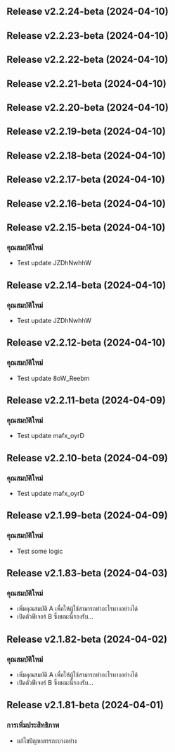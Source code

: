 ## Release v2.2.24-beta (2024-04-10)

## Release v2.2.23-beta (2024-04-10)

## Release v2.2.22-beta (2024-04-10)

## Release v2.2.21-beta (2024-04-10)

## Release v2.2.20-beta (2024-04-10)

## Release v2.2.19-beta (2024-04-10)

## Release v2.2.18-beta (2024-04-10)

## Release v2.2.17-beta (2024-04-10)

## Release v2.2.16-beta (2024-04-10)

## Release v2.2.15-beta (2024-04-10)

### คุณสมบัติใหม่

- Test update JZDhNwhhW

## Release v2.2.14-beta (2024-04-10)

### คุณสมบัติใหม่

- Test update JZDhNwhhW

## Release v2.2.12-beta (2024-04-10)

### คุณสมบัติใหม่

- Test update 8oW_Reebm

## Release v2.2.11-beta (2024-04-09)

### คุณสมบัติใหม่

- Test update mafx_oyrD

## Release v2.2.10-beta (2024-04-09)

### คุณสมบัติใหม่

- Test update mafx_oyrD

## Release v2.1.99-beta (2024-04-09)

### คุณสมบัติใหม่

- Test some logic

## Release v2.1.83-beta (2024-04-03)

### คุณสมบัติใหม่

- เพิ่มคุณสมบัติ A เพื่อให้ผู้ใช้สามารถทำอะไรบางอย่างได้
- เปิดตัวฟีเจอร์ B ซึ่งขณะนี้รองรับ...

## Release v2.1.82-beta (2024-04-02)

### คุณสมบัติใหม่

- เพิ่มคุณสมบัติ A เพื่อให้ผู้ใช้สามารถทำอะไรบางอย่างได้
- เปิดตัวฟีเจอร์ B ซึ่งขณะนี้รองรับ...

## Release v2.1.81-beta (2024-04-01)

### การเพิ่มประสิทธิภาพ

- แก้ไขปัญหาตรรกะบางอย่าง
